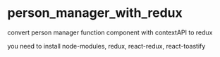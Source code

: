 # person_manager_with_redux
convert person manager function component with contextAPI to redux

you need to install node-modules, redux, react-redux, react-toastify

